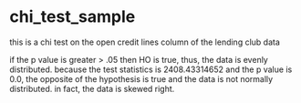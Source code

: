 # chi_test_sample
this is a chi test on the open credit lines column of the lending club data 

if the p value is greater > .05 then HO is true, thus, the data is evenly distributed. because the test statistics is 2408.43314652 and the p value is 0.0, the opposite of the hypothesis is true
and the data is not normally distributed. in fact, the data is skewed right. 

